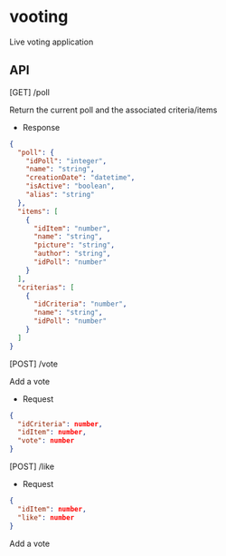 # vooting
Live voting application

## API
[GET] /poll

Return the current poll and the associated criteria/items

- Response
```JSON
{
  "poll": {
    "idPoll": "integer",
    "name": "string",
    "creationDate": "datetime",
    "isActive": "boolean",
    "alias": "string"
  },
  "items": [
    {
      "idItem": "number",
      "name": "string",
      "picture": "string",
      "author": "string",
      "idPoll": "number"
    }
  ],
  "criterias": [
    {
      "idCriteria": "number",
      "name": "string",
      "idPoll": "number"
    }
  ]
}
```


[POST] /vote

Add a vote

- Request

```JSON
{
  "idCriteria": number,
  "idItem": number,
  "vote": number
}
```

[POST] /like
- Request

```JSON
{
  "idItem": number,
  "like": number
}
```

Add a vote
